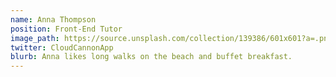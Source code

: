 ```yaml
---
name: Anna Thompson
position: Front-End Tutor
image_path: https://source.unsplash.com/collection/139386/601x601?a=.png
twitter: CloudCannonApp
blurb: Anna likes long walks on the beach and buffet breakfast.
---
```

